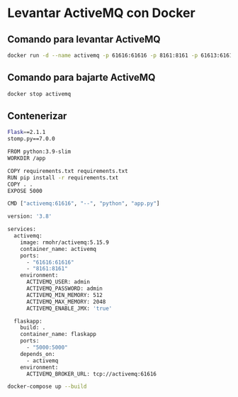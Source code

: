 # Levantar ActiveMQ con Docker

## Comando para levantar ActiveMQ

```bash
docker run -d --name activemq -p 61616:61616 -p 8161:8161 -p 61613:61613 rmohr/activemq
```

## Comando para bajarte ActiveMQ

```bash
docker stop activemq
```

## Contenerizar

```bash
Flask==2.1.1
stomp.py==7.0.0
```

```bash
FROM python:3.9-slim
WORKDIR /app

COPY requirements.txt requirements.txt
RUN pip install -r requirements.txt
COPY . .
EXPOSE 5000

CMD ["activemq:61616", "--", "python", "app.py"]
```

```bash
version: '3.8'

services:
  activemq:
    image: rmohr/activemq:5.15.9
    container_name: activemq
    ports:
      - "61616:61616"
      - "8161:8161"
    environment:
      ACTIVEMQ_USER: admin
      ACTIVEMQ_PASSWORD: admin
      ACTIVEMQ_MIN_MEMORY: 512
      ACTIVEMQ_MAX_MEMORY: 2048
      ACTIVEMQ_ENABLE_JMX: 'true'

  flaskapp:
    build: .
    container_name: flaskapp
    ports:
      - "5000:5000"
    depends_on:
      - activemq
    environment:
      ACTIVEMQ_BROKER_URL: tcp://activemq:61616
```

```bash
docker-compose up --build
```

